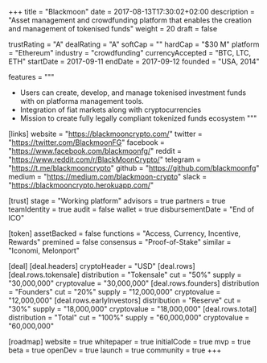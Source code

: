 +++
title = "Blackmoon"
date = 2017-08-13T17:30:02+02:00
description = "Asset management and crowdfunding platform that enables the creation and management of tokenised funds"
weight = 20
draft = false

trustRating = "A"
dealRating = "A"
softCap = ""
hardCap = "$30 M"
platform = "Ethereum"
industry = "crowdfunding"
currencyAccepted = "BTC, LTC, ETH"
startDate = 2017-09-11
endDate = 2017-09-12
founded = "USA, 2014"

features = """
- Users can create, develop, and manage tokenised investment funds with on platforma management tools. 
- Integration of fiat markets along with cryptocurrencies
- Mission to create fully legally compliant tokenized funds ecosystem
"""

[links]
  website = "https://blackmooncrypto.com/"
  twitter = "https://twitter.com/BlackmoonFG"
  facebook = "https://www.facebook.com/blackmoonfg/"
  reddit = "https://www.reddit.com/r/BlackMoonCrypto/"
  telegram = "https://t.me/blackmooncrypto"
  github = "https://github.com/blackmoonfg"
  medium = "https://medium.com/blackmoon-crypto"
  slack = "https://blackmooncrypto.herokuapp.com/"

[trust]
  stage = "Working platform"
  advisors = true
  partners = true
  teamIdentity = true
  audit = false
  wallet = true
  disbursementDate = "End of ICO"

[token]
  assetBacked = false
  functions = "Access, Currency, Incentive, Rewards"
  premined = false
  consensus = "Proof-of-Stake"
  similar = "Iconomi, Melonport"

[deal]
  [deal.headers]
    cryptoHeader = "USD"
  [deal.rows]
    [deal.rows.tokensale]
      distribution = "Tokensale"
      cut = "50%"
      supply = "30,000,000"
      cryptovalue = "30,000,000"
    [deal.rows.founders]
      distribution = "Founders"
      cut = "20%"
      supply = "12,000,000"
      cryptovalue = "12,000,000"
    [deal.rows.earlyInvestors]
      distribution = "Reserve"
      cut = "30%"
      supply = "18,000,000"
      cryptovalue = "18,000,000"
    [deal.rows.total]
      distribution = "Total"
      cut = "100%"
      supply = "60,000,000"
      cryptovalue = "60,000,000"

[roadmap]
  website = true
  whitepaper = true
  initialCode = true
  mvp = true
  beta = true
  openDev = true
  launch = true
  community = true
+++
